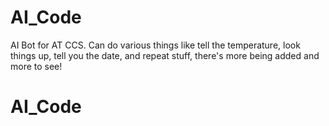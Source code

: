# AI_Code
AI Bot for AT CCS. Can do various things like tell the temperature, look things up, tell you the date, and repeat stuff, there's more being added and more to see!
# AI_Code
